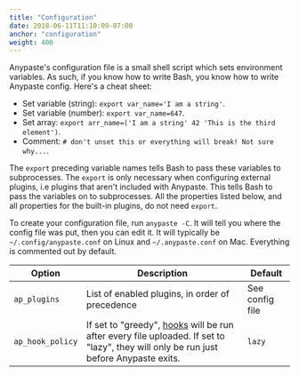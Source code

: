 ```yaml
---
title: "Configuration"
date: 2018-06-11T11:10:09-07:00
anchor: "configuration"
weight: 400
---
```


Anypaste's configuration file is a small shell script which sets environment variables. As such, if you know how to write Bash, you know how to write Anypaste config. Here's a cheat sheet:

* Set variable (string): `export var_name='I am a string'`.
* Set variable (number): `export var_name=647`.
* Set array: `export arr_name=('I am a string' 42 'This is the third element')`.
* Comment: `# don't unset this or everything will break! Not sure why...`.

The `export` preceding variable names tells Bash to pass these variables to subprocesses. The `export` is only necessary when configuring external plugins, i.e plugins that aren't included with Anypaste. This tells Bash to pass the variables on to subprocesses. All the properties listed below, and all properties for the built-in plugins, do not need `export`.

To create your configuration file, run `anypaste -C`. It will tell you where the config file was put, then you can edit it. It will typically be `~/.config/anypaste.conf` on Linux and `~/.anypaste.conf` on Mac. Everything is commented out by default.

| Option | Description | Default |
---|---|---
| `ap_plugins` | List of enabled plugins, in order of precedence | See config file |
| `ap_hook_policy` | If set to "greedy", [hooks](#hooks) will be run after every file uploaded. If set to "lazy", they will only be run just before Anypaste exits. | `lazy` |
